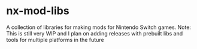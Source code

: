 # nx-mod-libs

A collection of libraries for making mods for Nintendo Switch games.
Note: This is still very WIP and I plan on adding releases with prebuilt libs and tools for multiple platforms in the future
